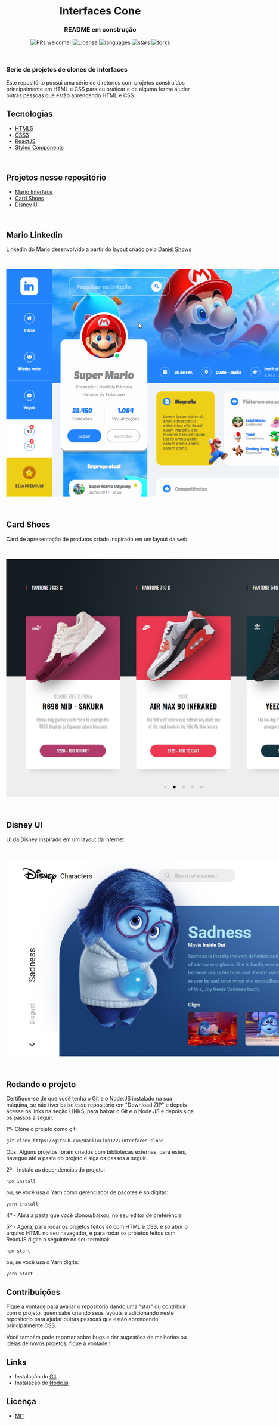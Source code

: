 <h1 align="center"> Interfaces Cone</h1>
<h3 align="center"> README em construção</h3>

<p align="center">
 <img src="https://img.shields.io/static/v1?label=PRs&message=welcome&color=5468CE&labelColor=535353" alt="PRs welcome!" />

  <img alt="License" src="https://img.shields.io/static/v1?label=license&message=MIT&color=5468CE&labelColor=535353">

  <img alt="languages" src="https://img.shields.io/github/languages/count/DaniloLima122/interfaces-clone?color=5468CE">

  <img alt="stars" src="https://img.shields.io/github/stars/DaniloLima122/interfaces-clone?color=5468CE">

  <img alt="forks" src="https://img.shields.io/github/forks/DaniloLima122/interfaces-clone?color=5468CE">

</p>

&nbsp;

### Serie de projetos de clones de interfaces

Este repositório possui uma série de diretorios com projetos construídos principalmente em HTML e CSS para eu praticar e de alguma forma ajudar outras pessoas que estão aprendendo HTML e CSS.

## Tecnologias

- [HTML5]()
- [CSS3]()
- [ReactJS](https://pt-br.reactjs.org/)
- [Styled Components](https://styled-components.com/)

&nbsp;

## Projetos nesse repositório

- [Mario Interface]()
- [Card Shoes]()
- [Disney UI]()

&nbsp;
&nbsp;

## Mario Linkedin

Linkedin do Mario desenvolvido a partir do layout criado pelo [Daniel Snows](https://dribbble.com/shots/5768210-Linkedin-Super-Mario-Concept)

&nbsp;
&nbsp;

<img src="mario.png" style="max-width:950px">

&nbsp;
&nbsp;

## Card Shoes

Card de apresentação de produtos criado inspirado em um layout da web

&nbsp;
&nbsp;

<!-- ![alt](shoesCard.jpg) -->
<img src="shoesCard.jpg" style="max-width:950px">


&nbsp;
&nbsp;


## Disney UI

UI da Disney inspirado em um layout da internet

&nbsp;
&nbsp;

<!-- ![alt](shoesCard.jpg) -->
<img src="disney.jpg" style="max-width:950px">


&nbsp;
&nbsp;

## Rodando o projeto

Certifique-se de que você tenha o Git e o Node.JS instalado na sua máquina, se não tiver baixe esse repositório em "Download ZIP" e depois acesse os links na seção LINKS, para baixar o Git e o Node.JS e depois siga os passos a seguir.

1º- Clone o projeto como git:

```shell
git clone https://github.com/DaniloLima122/interfaces-clone
```

Obs: Alguns projetos foram criados com bibliotecas externas, para estes, navegue até a pasta do projeto e siga os passos a seguir.

2º - Instale as dependencias do projeto:

```shell
npm install
```

ou, se você usa o Yarn como gerenciador de pacotes é só digitar:

```shell
yarn install
```

4º - Abra a pasta que você clonou/baixou, no seu editor de preferência

5º - Agora, para rodar os projetos feitos só com HTML e CSS, é só abrir o arquivo HTML no seu navegador, e para rodar os projetos feitos com ReactJS digite o seguinte no seu terminal:

```shell
npm start
```

ou, se você usa o Yarn digite:

```shell
yarn start
```

## Contribuições

Fique a vontade para avaliar o repositório dando uma "star" ou contribuir com o projeto, quem sabe criando seus layouts e adicionando neste repositorio para ajudar outras pessoas que estão aprendendo principalmente CSS.

Você também pode reportar sobre bugs e dar sugestões de melhorias ou idéias de novos projetos, fique a vontade!!

## Links

- Instalação do [Git](https://git-scm.com/)
- Instalação do [Node.js](https://nodejs.org/en/download/)

## Licença

- [MIT](LICENSE)
